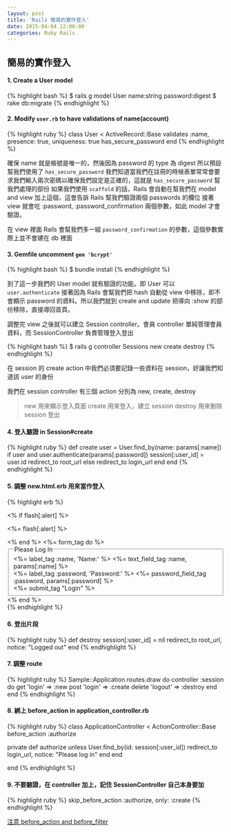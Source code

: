 ```yaml
---
layout: post
title: 'Rails 簡易的實作登入'
date: 2015-04-04 12:00:00
categories: Ruby Rails
---
```


## 簡易的實作登入

#### 1. Create a User model

{% highlight bash %}
$ rails g model User name:string password:digest
$ rake db:migrate
{% endhighlight %}

#### 2. Modify `user.rb` to have validations of name(account)

{% highlight ruby %}
class User < ActiveRecord::Base
  validates :name, presence: true, uniqueness: true
  has_secure_password
end
{% endhighlight %}
 
確保 name 就是帳號是唯一的，然後因為 password 的 type 為 digest 所以預設幫我們使用了 `has_secure_password`
我們知道當我們在註冊的時候表單常常會要求我們輸入兩次密碼以確保我們設定是正確的，這就是 `has_secure_password` 幫我們處理的部份
如果我們使用 `scaffold` 的話，Rails 會自動在幫我們在 model and view 加上這個，這會告訴 Rails 幫我們驗證兩個 passwords 的欄位
接著 view 就會吃 :password, :password_confirmation 兩個參數，如此 model 才會驗證。


在 view 裡面 Rails 會幫我們多一組 `password_confirmation` 的參數，這個參數實際上並不會建在 db 裡面

#### 3.  Gemfile uncomment `gem 'bcrypt'`

{% highlight bash %}
$ bundle install
{% endhighlight %}

到了這一步我們的 User model 就有驗證的功能。即 User 可以 `user.authenticate` 
接著因為 Rails 會幫我們把 hash 自動從 view 中移除，即不會顯示 password 的資料。所以我們就到 create and update 把導向 :show
的部份移除，直接導回首頁。

調整完 view 之後就可以建立 Session controller。會員 controller 單純管理會員資料，而 SessionController 負責管理登入登出

{% highlight bash %}
$ rails g controller Sessions new create destroy
{% endhighlight %}

在 session 的 create action 中我們必須要記錄一些資料在 session，好讓我們知道該 user 的身份

我們在 session controller 有三個 action 分別為 new, create, destroy
> new 用來顯示登入頁面
> create 用來登入，建立 session
> destroy 用來刪除 session 登出

#### 4. 登入驗證 in Session#create

{% highlight ruby %}
def create
  user = User.find_by(name: params[:name])
  if user and user.authenticate(params[:password])
    session[:user_id] = user.id
    redirect_to root_url
  else
    redirect_to login_url
  end
end
{% endhighlight %}

#### 5. 調整 new.html.erb 用來當作登入

{% highlight erb %}
<div class="depot_form"> 
  <% if flash[:alert] %>
    <p id="notice"><%= flash[:alert] %></p> 
  <% end %>
  <%= form_tag do %>
    <fieldset>
      <legend>Please Log In</legend> 
      <div>
        <%= label_tag :name, 'Name:' %>
        <%= text_field_tag :name, params[:name] %>
      </div>
      <div>
        <%= label_tag :password, 'Password:' %>
        <%= password_field_tag :password, params[:password] %>
      </div> 
      <div>
        <%= submit_tag "Login" %> 
      </div>
    </fieldset> 
    <% end %>
</div>
{% endhighlight %}

#### 6. 登出片段

{% highlight ruby %}
def destroy
  session[:user_id] = nil
  redirect_to root_url, notice: "Logged out"
end
{% endhighlight %}

#### 7. 調整 route

{% highlight ruby %}
Sample::Application.routes.draw do
  controller :session do
    get 'login' => :new
    post 'login' => :create
    delete 'logout' => :destroy
  end
end
{% endhighlight %}

#### 8. 綁上 before_action in application_controller.rb

{% highlight ruby %}
class ApplicationController < ActionController::Base
  before_action :authorize

  private
  def authorize
    unless User.find_by(id: session[:user_id])
      redirect_to login_url, notice: "Please log in"
    end
  end

end
{% endhighlight %}

#### 9. 不要驗證，在 controller 加上，記住 SessionController 自己本身要加

{% highlight ruby %}
skip_before_action :authorize, only: :create
{% endhighlight %}

[注意 before_action and before_filter](https://github.com/rails/rails/commit/9d62e04838f01f5589fa50b0baa480d60c815e2c)

